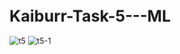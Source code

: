 # Kaiburr-Task-5---ML

![t5](https://github.com/user-attachments/assets/d2020d68-0994-426c-9a31-e986d9247150)
![t5-1](https://github.com/user-attachments/assets/a90d7937-eda7-421d-9d56-d47831c7c125)

